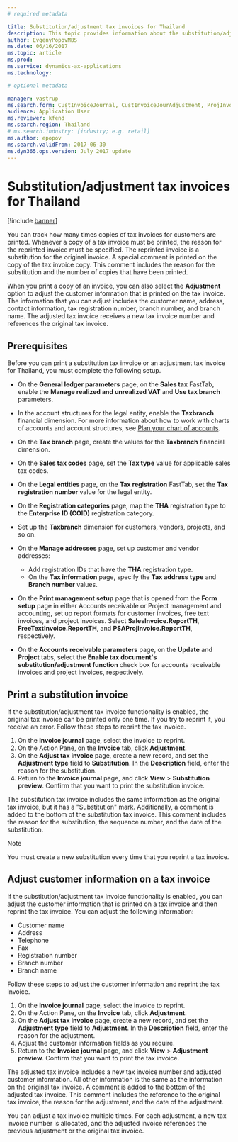 ```yaml
---
# required metadata

title: Substitution/adjustment tax invoices for Thailand
description: This topic provides information about the substitution/adjustment tax invoice feature. This feature lets you track the printing of copies of tax invoices. You can also track adjustments that are made to customer information in the tax invoice header.
author: EvgenyPopovMBS
ms.date: 06/16/2017
ms.topic: article
ms.prod: 
ms.service: dynamics-ax-applications
ms.technology: 

# optional metadata

manager: vastrup
ms.search.form: CustInvoiceJournal, CustInvoiceJourAdjustment, ProjInvoiceListPage, CustParameters
audience: Application User
ms.reviewer: kfend
ms.search.region: Thailand
# ms.search.industry: [industry; e.g. retail]
ms.author: epopov
ms.search.validFrom: 2017-06-30
ms.dyn365.ops.version: July 2017 update
---
```


# Substitution/adjustment tax invoices for Thailand

[!include [banner](../includes/banner.md)]

You can track how many times copies of tax invoices for customers are printed. Whenever a copy of a tax invoice must be printed, the reason for the reprinted invoice must be specified. The reprinted invoice is a substitution for the original invoice. A special comment is printed on the copy of the tax invoice copy. This comment includes the reason for the substitution and the number of copies that have been printed.

When you print a copy of an invoice, you can also select the **Adjustment** option to adjust the customer information that is printed on the tax invoice. The information that you can adjust includes the customer name, address, contact information, tax registration number, branch number, and branch name. The adjusted tax invoice receives a new tax invoice number and references the original tax invoice.

## Prerequisites

Before you can print a substitution tax invoice or an adjustment tax invoice for Thailand, you must complete the following setup. 

- On the **General ledger parameters** page, on the **Sales tax** FastTab, enable the **Manage realized and unrealized VAT** and **Use tax branch** parameters.
- In the account structures for the legal entity, enable the **Taxbranch** financial dimension. For more information about how to work with charts of accounts and account structures, see [Plan your chart of accounts](../general-ledger/plan-chart-of-accounts.md).
- On the **Tax branch** page, create the values for the **Taxbranch** financial dimension.
- On the **Sales tax codes** page, set the **Tax type** value for applicable sales tax codes.
- On the **Legal entities** page, on the **Tax registration** FastTab, set the **Tax registration number** value for the legal entity.
- On the **Registration categories** page, map the **THA** registration type to the **Enterprise ID (COID)** registration category.
- Set up the **Taxbranch** dimension for customers, vendors, projects, and so on.
- On the **Manage addresses** page, set up customer and vendor addresses:

    - Add registration IDs that have the **THA** registration type.
    - On the **Tax information** page, specify the **Tax address type** and **Branch number** values.

- On the **Print management setup** page that is opened from the **Form setup** page in either Accounts receivable or Project management and accounting, set up report formats for customer invoices, free text invoices, and project invoices. Select **SalesInvoice.ReportTH**, **FreeTextInvoice.ReportTH**, and **PSAProjInvoice.ReportTH**, respectively.
- On the **Accounts receivable parameters** page, on the **Update** and **Project** tabs, select the **Enable tax document's substitution/adjustment function** check box for accounts receivable invoices and project invoices, respectively.

## Print a substitution invoice

If the substitution/adjustment tax invoice functionality is enabled, the original tax invoice can be printed only one time. If you try to reprint it, you receive an error. Follow these steps to reprint the tax invoice.

1. On the **Invoice journal** page, select the invoice to reprint.
2. On the Action Pane, on the **Invoice** tab, click **Adjustment**.
3. On the **Adjust tax invoice** page, create a new record, and set the **Adjustment type** field to **Substitution**. In the **Description** field, enter the reason for the substitution.
4. Return to the **Invoice journal** page, and click **View** > **Substitution preview**. Confirm that you want to print the substitution invoice.

The substitution tax invoice includes the same information as the original tax invoice, but it has a "Substitution" mark. Additionally, a comment is added to the bottom of the substitution tax invoice. This comment includes the reason for the substitution, the sequence number, and the date of the substitution.

> [!NOTE]
> You must create a new substitution every time that you reprint a tax invoice.

## Adjust customer information on a tax invoice

If the substitution/adjustment tax invoice functionality is enabled, you can adjust the customer information that is printed on a tax invoice and then reprint the tax invoice. You can adjust the following information:

- Customer name
- Address
- Telephone
- Fax
- Registration number
- Branch number
- Branch name

Follow these steps to adjust the customer information and reprint the tax invoice.

1. On the **Invoice journal** page, select the invoice to reprint.
2. On the Action Pane, on the **Invoice** tab, click **Adjustment**.
3. On the **Adjust tax invoice** page, create a new record, and set the **Adjustment type** field to **Adjustment**. In the **Description** field, enter the reason for the adjustment.
4. Adjust the customer information fields as you require.
5. Return to the **Invoice journal** page, and click **View** > **Adjustment preview**. Confirm that you want to print the tax invoice.

The adjusted tax invoice includes a new tax invoice number and adjusted customer information. All other information is the same as the information on the original tax invoice. A comment is added to the bottom of the adjusted tax invoice. This comment includes the reference to the original tax invoice, the reason for the adjustment, and the date of the adjustment.

You can adjust a tax invoice multiple times. For each adjustment, a new tax invoice number is allocated, and the adjusted invoice references the previous adjustment or the original tax invoice.
